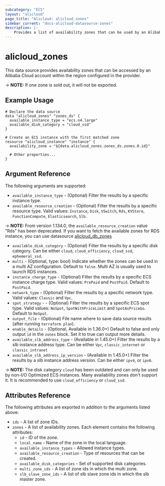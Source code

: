 ```yaml
---
subcategory: "ECS"
layout: "alicloud"
page_title: "Alicloud: alicloud_zones"
sidebar_current: "docs-alicloud-datasource-zones"
description: |-
    Provides a list of availability zones that can be used by an Alibaba Cloud account.
---
```


# alicloud\_zones

This data source provides availability zones that can be accessed by an Alibaba Cloud account within the region configured in the provider.


-> **NOTE:** If one zone is sold out, it will not be exported.

## Example Usage

```
# Declare the data source
data "alicloud_zones" "zones_ds" {
  available_instance_type = "ecs.n4.large"
  available_disk_category = "cloud_ssd"
}

# Create an ECS instance with the first matched zone
resource "alicloud_instance" "instance" {
  availability_zone = "${data.alicloud_zones.zones_ds.zones.0.id}"

  # Other properties...
}
```

## Argument Reference

The following arguments are supported:

* `available_instance_type` - (Optional) Filter the results by a specific instance type.
* `available_resource_creation` - (Optional) Filter the results by a specific resource type.
Valid values: `Instance`, `Disk`, `VSwitch`, `Rds`, `KVStore`, `FunctionCompute`, `Elasticsearch`, `Slb`.

-> **NOTE:** From version 1.134.0, the `available_resource_creation` value "Rds" has been deprecated. 
If you want to fetch the available zones for RDS instance, you can use datasource [alicloud_db_zones](https://registry.terraform.io/providers/aliyun/alicloud/latest/docs/data-sources/db_zones) 

* `available_disk_category` - (Optional) Filter the results by a specific disk category. Can be either `cloud`, `cloud_efficiency`, `cloud_ssd`, `ephemeral_ssd`.
* `multi` - (Optional, type: bool) Indicate whether the zones can be used in a multi AZ configuration. Default to `false`. Multi AZ is usually used to launch RDS instances.
* `instance_charge_type` - (Optional) Filter the results by a specific ECS instance charge type. Valid values: `PrePaid` and `PostPaid`. Default to `PostPaid`.
* `network_type` - (Optional) Filter the results by a specific network type. Valid values: `Classic` and `Vpc`.
* `spot_strategy` - - (Optional) Filter the results by a specific ECS spot type. Valid values: `NoSpot`, `SpotWithPriceLimit` and `SpotAsPriceGo`. Default to `NoSpot`.
* `output_file` - (Optional) File name where to save data source results (after running `terraform plan`).
* `enable_details` - (Optional, Available in 1.36.0+) Default to false and only output `id` in the `zones` block. Set it to true can output more details.
* `available_slb_address_type` - (Available in 1.45.0+) Filter the results by a slb instance address type. Can be either `Vpc`, `classic_internet` or `classic_intranet`
* `available_slb_address_ip_version` - (Available in 1.45.0+) Filter the results by a slb instance address version. Can be either `ipv4`, or `ipv6`.

-> **NOTE:** The disk category `cloud` has been outdated and can only be used by non-I/O Optimized ECS instances. Many availability zones don't support it. It is recommended to use `cloud_efficiency` or `cloud_ssd`.

## Attributes Reference

The following attributes are exported in addition to the arguments listed above:

* `ids` - A list of zone IDs.
* `zones` - A list of availability zones. Each element contains the following attributes:
  * `id` - ID of the zone.
  * `local_name` - Name of the zone in the local language.
  * `available_instance_types` - Allowed instance types.
  * `available_resource_creation` - Type of resources that can be created.
  * `available_disk_categories` - Set of supported disk categories.
  * `multi_zone_ids` - A list of zone ids in which the multi zone.
  * `slb_slave_zone_ids` - A list of slb slave zone ids in which the slb master zone.
